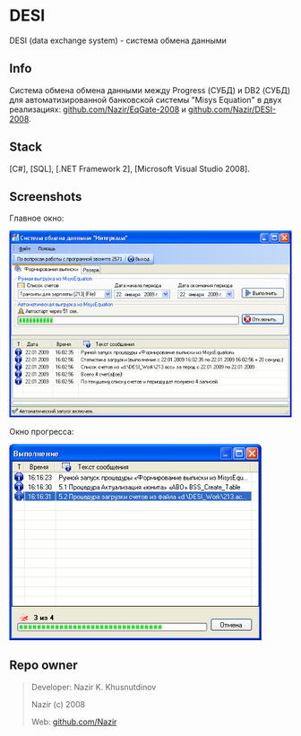 # DESI #

DESI (data exchange system) - система обмена данными

Info
----

Система обмена обмена данными между Progress (СУБД) и DB2 (СУБД) для автоматизированной банковской системы "Misys Equation" в двух реализациях: [github.com/Nazir/EqGate-2008][2] и [github.com/Nazir/DESI-2008][3].

Stack
-----
[C#], [SQL], [.NET Framework 2], [Microsoft Visual Studio 2008].


Screenshots
-----------
Главное окно:

![Главное окно](https://github.com/Nazir/DESI-2008/blob/master/Screenshots/DESI_MainForm.png)

Окно прогресса:

![Окно прогресса](https://github.com/Nazir/DESI-2008/blob/master/Screenshots/DESI_ProgerssForm.png)

Repo owner
----------
> Developer: Nazir K. Khusnutdinov
>
> Nazir (c) 2008
>
> Web: [github.com/Nazir][1]

[1]: https://github.com/Nazir
[2]: https://github.com/Nazir/EqGate-2008
[3]: https://github.com/Nazir/DESI-2008
